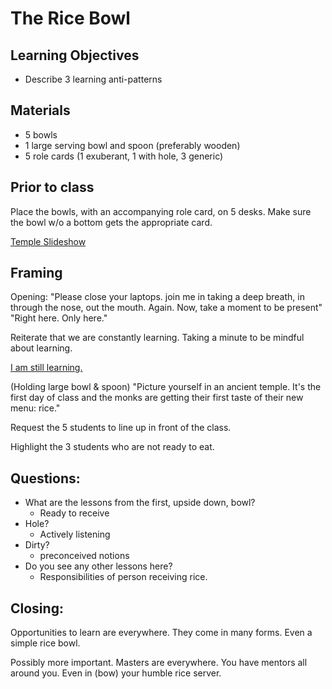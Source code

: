 # The Rice Bowl

## Learning Objectives

- Describe 3 learning anti-patterns

## Materials

- 5 bowls
- 1 large serving bowl and spoon (preferably wooden)
- 5 role cards (1 exuberant, 1 with hole, 3 generic)

## Prior to class
Place the bowls, with an accompanying role card, on 5 desks. Make sure the bowl w/o a bottom gets the appropriate card.

[Temple Slideshow](http://theslideshow.net/#simple/monk%20temple)

## Framing

Opening:
"Please close your laptops. join me in taking a deep breath, in through the nose, out the mouth. Again. Now, take a moment to be present"
"Right here. Only here."

Reiterate that we are constantly learning.  Taking a minute to be mindful about learning.

[I am still learning.](https://40.media.tumblr.com/b0e642e713a3339a5c5fbc4856d191d8/tumblr_mo9f7526X11sv5h0wo1_500.jpg)

(Holding large bowl & spoon) "Picture yourself in an ancient temple.  It's the first day of class and the monks are getting their first taste of their new menu: rice."

Request the 5 students to line up in front of the class.

Highlight the 3 students who are not ready to eat.

## Questions:
- What are the lessons from the first, upside down, bowl?
  - Ready to receive
- Hole?
  - Actively listening
- Dirty?
  - preconceived notions
- Do you see any other lessons here?
  - Responsibilities of person receiving rice.

## Closing:
Opportunities to learn are everywhere. They come in many forms. Even a simple rice bowl.

Possibly more important. Masters are everywhere.  You have mentors all around you. Even in (bow) your humble rice server.
